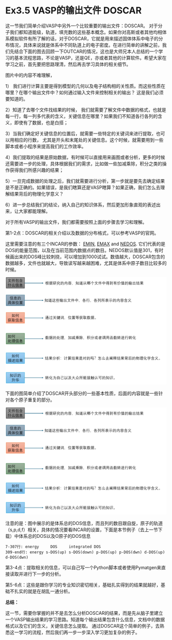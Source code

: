 # Ex3.5 VASP的输出文件 DOSCAR 

这一节我们简单介绍VASP中另外一个比较重要的输出文件：DOSCAR。 对于分子我们都知道能级，轨道，填充数的这些基本概念。如果你对高斯或者其他均相体系模拟软件有所了解的话，对于DOSCAR，它就是用来描述固体体系中电子的分布情况，具体来说就是体系中不同轨道上的电子密度。在进行简单的讲解之前，我们先结合下面的图去回顾一下OUTCAR的情况，这也是大师兄本人总结的一个学习的基本流程思路，不论是VASP，还是QE，亦或者其他的计算软件。希望大家在学习之前，首先要把思路理清，然后再去学习具体的相关细节。



图片中的内容不难理解，

1） 我们进行计算主要是得到模型的几何以及电子结构相的关性质。而这些性质在哪里？在哪个输出文件中？如何通过输入文件来控制相关的输出？ 这是我们必须要知道的。

2）知道了去哪个文件找结果的时候， 我们就需要了解文件中数据的格式，也就是每一行，每一列多代表的含义，关键信息在哪里？如果我们不知道各行各列的含义，即使有了数据，也是白搭；

3）当我们确定好关键信息的位置后，就需要一些特定的关键词来进行提取，也可以用相应的行数， 尤其是开头和末尾处的关键信息。这个时候，就需要用到一些脚本或者小程序来提高我们的工作效率。

4）我们提取的结果是原始数据，有时候可以直接用来画图或者分析，更多的时候还需要进一步的处理，具体根据我们的需求，比如做一些加减乘除，积分之类的操作获得我们所感兴趣的结果；

5）一旦完成数据的处理之后，我们就需要进行分析，第一步就是要先去确定结果是不是正确的。如果错误，是我们瞎算还是VASP瞎算？如果正确，我们怎么去理解结果背后的物理化学意义？

6）进一步总结我们的结论，纳入自己的知识体系，然后更加形象直观的表述出来，让大家都能理解。 



对于所有VASP的输出文件，我们都需要按照上面的步骤去学习和理解。

第1-2点：DOSCAR的相关介绍以及数据的分布格式，可以参考VASP的官网。

[DOSCAR]: https://www.vasp.at/wiki/index.php/DOSCAR

这里需要注意的有三个INCAR的参数：  [EMIN](https://www.vasp.at/wiki/index.php/EMIN), [EMAX](https://www.vasp.at/wiki/index.php/EMAX) and [NEDOS](https://www.vasp.at/wiki/index.php/NEDOS). 它们代表的是DOS的能量范围，以及在当前范围内数据点的数目。NEDOS默认值是301，有时候画出来的DOS峰比较刺挠，可以增加到1000试试。数值越大，DOSCAR包含的数据越多，文件也就越大，导致读写越来越困难，尤其是体系中原子数目比较多的时候。 

![VASP输出文件的学习思路](figs/ex3.5_1.png)

下面的图简单介绍了DOSCAR开头部分的一些基本性质，后面的内容就是一些针对各个原子重复的部分。

![DOSCAR的数据结构](figs/ex3.5_1.png)

注意的是：图中展示的是体系总的DOS信息，而且列的数目跟自旋，原子的轨道（s,p,d,f）相关，具体的情况要看INCAR的设置，下面是本节例子（去上一节下载）中体系总的DOS以及O原子的DOS信息

```
7-307行: energy     DOS     integrated DOS
309-end行: energy s-DOS(up) s-DOS(down) p-DOS(up) p-DOS(dwn) d-DOS(up) d-DOS(dwn)
```

第3-4点：提取相关的信息，可以自己写一个Python脚本或者使用Pymatgen来直接读取并进行下一步的分析。

第5-6点：这些是跟你学习的专业知识密切相关，基础扎实得到的结果就越好，基础不扎实的就是在胡乱一通分析。



**总结：**

这一节，需要你掌握的并不是去怎么分析DOSCAR的结果，而是先从脑子里建立一个VASP输出结果的学习思路。知道每个输出结果包含什么信息，文档中的数据格式以及它们的含义，关键信息怎么提取。 通过DOSCAR这个简单的例子，去熟悉这一学习的流程，然后我们再一步一步深入学习更加复杂的例子。
